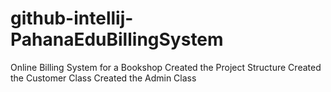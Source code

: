 # github-intellij-PahanaEduBillingSystem
Online Billing System for a Bookshop
Created the Project Structure
Created the Customer Class
Created the Admin Class
